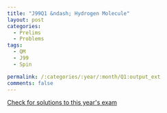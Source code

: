 ```yaml
---
title: "J99Q1 &ndash; Hydrogen Molecule"
layout: post
categories:
  - Prelims
  - Problems
tags:
  - QM
  - J99
  - Spin

permalink: /:categories/:year/:month/Q1:output_ext
comments: false
---
```

<object data="1999J1Q.pdf" type="application/pdf" width="100%" height="500"></object>
<div class="message"><a href='https://princetonprelim.com/prelim/2/'>Check for solutions to this year's exam</a></div>